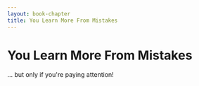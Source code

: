 ```yaml
---
layout: book-chapter
title: You Learn More From Mistakes
---
```

# You Learn More From Mistakes

... but only if you're paying attention!